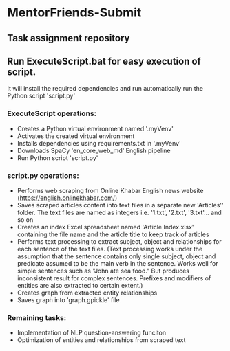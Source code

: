 # MentorFriends-Submit
## Task assignment repository

## Run ExecuteScript.bat for easy execution of script.
It will install the required dependencies and run automatically run the Python script 'script.py'

### ExecuteScript operations:
- Creates a Python virtual environment named '.myVenv'
- Activates the created virtual environment
- Installs dependencies using requirements.txt in '.myVenv'
- Downloads SpaCy 'en_core_web_md' English pipeline
- Run Python script 'script.py'

### script.py operations:
- Performs web scraping from Online Khabar English news website (https://english.onlinekhabar.com/)
- Saves scraped articles content into text files in a separate new 'Articles'' folder. The text files are named as integers i.e. '1.txt', '2.txt', '3.txt'... and so on
- Creates an index Excel spreadsheet named 'Article Index.xlsx' containing the file name and the article title to keep track of articles
- Performs text processing to extract subject, object and relationships for each sentence of the text files.
(Text processing works under the assumption that the sentence contains only single subject, object and predicate assumed to be the main verb in the sentence. Works well for simple sentences such as "John ate sea food."  But produces inconsistent result for complex sentences. Prefixes and modifiers of entities are also extracted to certain extent.)
- Creates graph from extracted entity relationships
- Saves graph into 'graph.gpickle' file

### Remaining tasks:
- Implementation of NLP question-answering funciton
- Optimization of entities and relationships from scraped text
